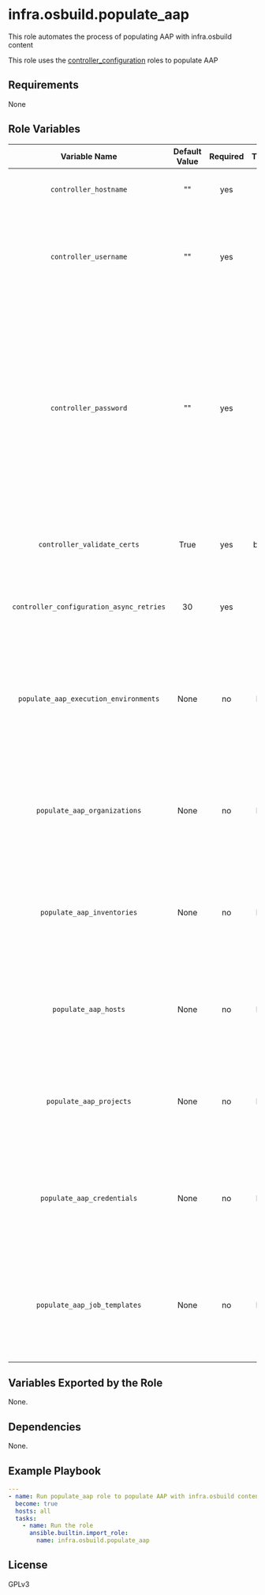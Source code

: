 # infra.osbuild.populate_aap

This role automates the process of populating AAP with infra.osbuild content

This role uses the [controller_configuration](https://github.com/redhat-cop/controller_configuration) roles to populate AAP

## Requirements

None

## Role Variables
|Variable Name|Default Value|Required|Type|Description|Example|
|:---:|:---:|:---:|:---:|:---:|:---|
|`controller_hostname`|""|yes|str|URL to the Ansible Controller Server.|<pre>controller_hostname: http://0.0.0.0:443</pre>|
|`controller_username`|""|yes|str|Admin User on the Ansible Controller Server. Either username / password or oauthtoken need to be specified.|<pre>controller_username: admin</pre>|
|`controller_password`|""|yes|str|Controller Admin User's password on the Ansible Controller Server. This should be stored in an Ansible Vault at vars/controller-secrets.yml or elsewhere and called from a parent playbook. Either username / password or oauthtoken need to be specified.|<pre>controller_password: test</pre>|
|`controller_validate_certs`|True|yes|bool|Whether or not to validate the Ansible Controller Server's SSL certificate.|<pre>controller_validate_certs: false</pre>|
|`controller_configuration_async_retries`|30|yes|int|This variable sets the number of retries to attempt for the role globally.|<pre>controller_configuration_async_retries: 20</pre>|
|`populate_aap_execution_environments`|None|no|list|Use to populate AAP with execution environments More information can be found in [Configuration Collection execution environments role README](https://github.com/redhat-cop/controller_configuration/tree/devel/roles/execution_environments)|<pre lang="yaml">populate_aap_execution_environments:<br>  - name: osbuild_ee<br>    image: quay.io/repository/org/image<br>    pull: always</pre>|
|`populate_aap_organizations`|None|no|list|Use to populate AAP with organizations. More information can be found in [Configuration Collection organizations role README](https://github.com/redhat-cop/controller_configuration/tree/devel/roles/organizations)|<pre lang="yaml">populate_aap_organizations:<br>  - name: Osbuild_test</pre>|
|`populate_aap_inventories`|None|no|list|Use to populate AAP with inventories. More information can be found in [Configuration Collection inventories role README](https://github.com/redhat-cop/controller_configuration/tree/devel/roles/inventories)|<pre lang="yaml">populate_aap_inventories:<br>  - name: osbuild_inventory<br>    organization: Osbuild_test</pre>|
|`populate_aap_hosts`|None|no|list|Use to populate AAP with hosts. More information can be found in [Configuration Collection hosts role README](https://github.com/redhat-cop/controller_configuration/tree/devel/roles/hosts)|<pre lang="yaml">populate_aap_hosts:<br>  - name: osbuild_remote_system<br>    inventory: osbuild_inventory<br>    variables:<br>      ansible_host: 0.0.0.0<br>      ansible_user: user</pre>|
|`populate_aap_projects`|None|no|list|Use to populate AAP with projects. More information can be found in [Configuration Collection projects role README](https://github.com/redhat-cop/controller_configuration/tree/devel/roles/projects)|<pre lang="yaml">populate_aap_projects:<br>  - name: osbuild_project<br>    organization: Osbuild_test<br>    default_environment: osbuild_ee<br>    scm_type: git<br>    scm_url: https://github.com/redhat-cop/infra.osbuild</pre>|
|`populate_aap_credentials`|None|no|list|Use to populate AAP with credentials. More information can be found in [Configuration Collection credentials role README](https://github.com/redhat-cop/controller_configuration/tree/devel/roles/credentials)|<pre lang="yaml">populate_aap_credentials:<br>  - name: osbuild_credential<br>    organization: Osbuild_test<br>    credentail_type: Machine<br>    inputs:<br>      username: user<br>      ssh_key_data: "{{ lookup('file', '~/.ssh/id_rsa_aap', errors='warn') }}" </pre>|
|`populate_aap_job_templates`|None|no|list|Use to populate AAP with job templates. More information can be found in [Configuration Collection job templates role README](https://github.com/redhat-cop/controller_configuration/tree/devel/roles/job_templates)|<pre lang="yaml">populate_aap_job_templates:<br>  - name: osbuild_setup_server<br>      job_type: run<br>      inventory: osbuild_inventory<br>      project: osbuild_project<br>      playbook: playbooks/<br>      osbuild_setup_server.yml<br>      credentials:<br>        - osbuild_credential</pre>|

## Variables Exported by the Role

None.

## Dependencies

None.

## Example Playbook

```yaml
---
- name: Run populate_aap role to populate AAP with infra.osbuild content
  become: true
  hosts: all
  tasks:
    - name: Run the role
      ansible.builtin.import_role:
        name: infra.osbuild.populate_aap
```


## License

GPLv3

